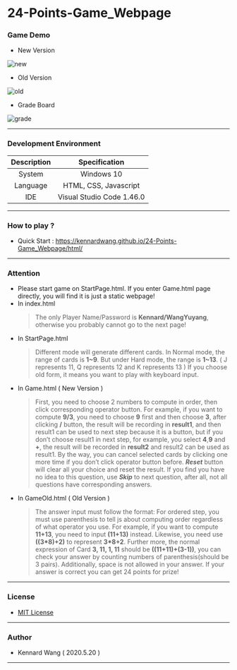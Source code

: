 # 24-Points-Game_Webpage
### Game Demo
+ New Version

![new](https://kennardwang.github.io/ImageSource/24-Points-Game_Webpage/24pointsNew.png)

+ Old Version

![old](https://kennardwang.github.io/ImageSource/24-Points-Game_Webpage/24pointsOld.png)

+ Grade Board

![grade](https://kennardwang.github.io/ImageSource/24-Points-Game_Webpage/24pointsGrade.png)

------
### Development Environment

| Description | Specification |
|:---:|:---:|
| System | Windows 10 |
| Language | HTML, CSS, Javascript |
| IDE | Visual Studio Code 1.46.0 |

------
### How to play ?
+ Quick Start : https://kennardwang.github.io/24-Points-Game_Webpage/html/

------
### Attention
+ Please start game on StartPage.html. If you enter Game.html page directly, you will find it is just a static webpage!
+ In index.html
  > The only Player Name/Password is **Kennard/WangYuyang**, otherwise you probably cannot go to the next page! 
+ In StartPage.html
  > Different mode will generate different cards. In Normal mode, the range of cards is **1~9**. But under Hard mode, the range is **1~13**. ( J represents 11, Q represents 12 and K represents 13 ) If you choose old form, it means you want to play with keyboard input.
+ In Game.html ( New Version )
  > First, you need to choose 2 numbers to compute in order, then click corresponding operator button. For example, if you want to compute **9/3**, you need to choose **9** first and then choose **3**, after clicking **/** button, the result will be recording in **result1**, and then result1 can be used to next step because it is a button, but if you don’t choose result1 in next step, for example, you select **4**,**9** and **+**, the result will be recorded in **result2** and result2 can be used as result1. By the way, you can cancel selected cards by clicking one more time if you don’t click operator button before. ***Reset*** button will clear all your choice and reset the result. If you find you have no idea to this question, use ***Skip*** to next question, after all, not all questions have corresponding answers.
+ In GameOld.html ( Old Version )
  > The answer input must follow the format: For ordered step, you must use parenthesis to tell js about computing order regardless of what operator you use. For example, if you want to compute **11+13**, you need to input **(11+13)** instead. Likewise, you need use **((3*8)+2)** to represent **3*8+2**. Further more, the normal expression of Card **3, 11, 1, 11** should be **((11+11)+(3-1))**, you can check your answer by counting numbers of parenthesis(should be 3 pairs). Additionally, space is not allowed in your answer. If your answer is correct you can get 24 points for prize!
------
### License
+ [MIT License](https://github.com/KennardWang/24Points_Webpage/blob/master/LICENSE)
------
### Author
+ Kennard Wang ( 2020.5.20 )
------
